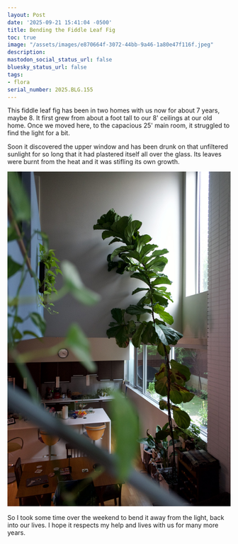 ```yaml
---
layout: Post
date: '2025-09-21 15:41:04 -0500'
title: Bending the Fiddle Leaf Fig
toc: true
image: "/assets/images/e870664f-3072-44bb-9a46-1a80e47f116f.jpeg"
description:
mastodon_social_status_url: false
bluesky_status_url: false
tags:
- flora
serial_number: 2025.BLG.155
---
```

This fiddle leaf fig has been in two homes with us now for about 7 years, maybe 8. It first grew from about  a foot tall to our 8' ceilings at our old home. Once we moved here, to the capacious 25' main room, it struggled to find the light for a bit. 

Soon it discovered the upper window and has been drunk on that unfiltered sunlight for so long that it had plastered itself all over the glass. Its leaves were burnt from the heat and it was stifling its own growth.

![The full height of the fiddle leaf on a cloudy morning](/assets/images/e870664f-3072-44bb-9a46-1a80e47f116f.jpeg)

So I took some time over the weekend to bend it away from the light, back into our lives. I hope it respects my help and lives with us for many more years.
